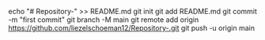 echo "# Repository-" >> README.md
git init
git add README.md
git commit -m "first commit"
git branch -M main
git remote add origin https://github.com/liezelschoeman12/Repository-.git
git push -u origin main
